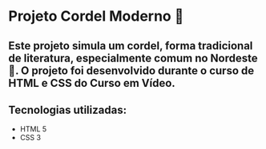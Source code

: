 # Projeto Cordel Moderno 📰

## Este projeto simula um cordel, forma tradicional de literatura, especialmente comum no Nordeste 📖. O projeto foi desenvolvido durante o curso de HTML e CSS do Curso em Vídeo.

## Tecnologias utilizadas: 
- HTML 5
- CSS 3

